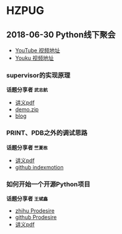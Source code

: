 # HZPUG

## 2018-06-30 Python线下聚会

- [YouTube 视频地址](https://www.youtube.com/watch?v=nbWuX9jkMX0)
- [Youku 视频地址](https://v.youku.com/v_show/id_XMzcxMzc1NDk2NA==.html)

### supervisor的实现原理

**话题分享者 `武志航`**

- [讲义pdf](https://github.com/HZPUG/HZPUG.github.io/blob/master/docs/lectures/2018-06-30/supervisor的实现原理.pdf)
- [demo.zip](https://github.com/HZPUG/HZPUG.github.io/blob/master/docs/lectures/2018-06-30/supervisor_demo.zip)
- [blog](https://blog.csdn.net/qq_33339479/)

### PRINT、PDB之外的调试思路

**话题分享者 `竺夏栋`**

- [讲义pdf](https://github.com/HZPUG/HZPUG.github.io/blob/master/docs/lectures/2018-06-30/PRINT、PDB之外的调试思路.pdf)
- [github indexmotion](https://github.com/indexmotion)

### 如何开始一个开源Python项目

**话题分享者 `王斌鑫`**

- [zhihu Prodesire](https://www.zhihu.com/people/prodesire)
- [github Prodesire](https://github.com/Prodesire)
- [讲义pdf](https://github.com/HZPUG/HZPUG.github.io/blob/master/docs/lectures/2018-06-30/如何开始一个开源Python项目.pdf)
